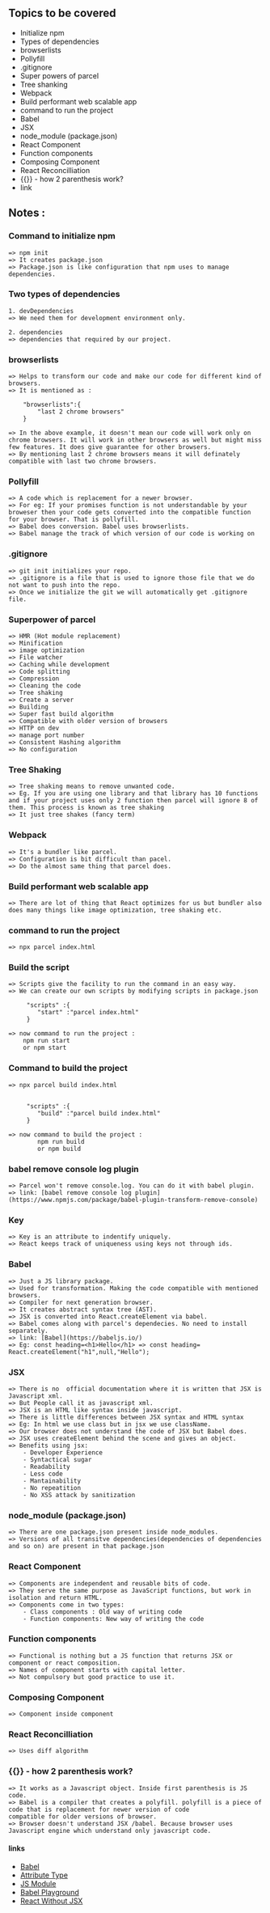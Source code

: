## Topics to be covered
* Initialize npm
* Types of dependencies
* browserlists
* Pollyfill
* .gitignore
* Super powers of parcel
* Tree shanking
* Webpack
* Build performant web scalable app
* command to run the project
* Babel
* JSX
* node_module (package.json)
* React Component
* Function components
* Composing Component
* React Reconcilliation
* {{}} - how 2 parenthesis work?
* link
    
## Notes :

### Command to initialize npm
    
    => npm init
    => It creates package.json
    => Package.json is like configuration that npm uses to manage dependencies.

### Two types of dependencies 
    
    1. devDependencies
    => We need them for development environment only.

    2. dependencies
    => dependencies that required by our project.
    
### browserlists

    => Helps to transform our code and make our code for different kind of browsers.
    => It is mentioned as :

        "browserlists":{
            "last 2 chrome browsers"
        }
    
    => In the above example, it doesn't mean our code will work only on chrome browsers. It will work in other browsers as well but might miss few features. It does give guarantee for other browsers.
    => By mentioning last 2 chrome browsers means it will definately compatible with last two chrome browsers.

### Pollyfill
     
    => A code which is replacement for a newer browser.
    => For eg: If your promises function is not understandable by your broweser then your code gets converted into the compatible function for your browser. That is pollyfill.
    => Babel does conversion. Babel uses browserlists.
    => Babel manage the track of which version of our code is working on  

### .gitignore

    => git init initializes your repo.
    => .gitignore is a file that is used to ignore those file that we do not want to push into the repo.
    => Once we initialize the git we will automatically get .gitignore file.

### Superpower of parcel

    => HMR (Hot module replacement)
    => Minification
    => image optimization
    => File watcher
    => Caching while development
    => Code splitting
    => Compression
    => Cleaning the code
    => Tree shaking
    => Create a server
    => Building
    => Super fast build algorithm
    => Compatible with older version of browsers
    => HTTP on dev
    => manage port number
    => Consistent Hashing algorithm
    => No configuration
    
### Tree Shaking

    => Tree shaking means to remove unwanted code.
    => Eg. If you are using one library and that library has 10 functions and if your project uses only 2 function then parcel will ignore 8 of them. This process is known as tree shaking
    => It just tree shakes (fancy term)
    
### Webpack

    => It's a bundler like parcel.
    => Configuration is bit difficult than pacel.
    => Do the almost same thing that parcel does.

### Build performant web scalable app

    => There are lot of thing that React optimizes for us but bundler also does many things like image optimization, tree shaking etc.

### command to run the project

    => npx parcel index.html
    
### Build the script

    => Scripts give the facility to run the command in an easy way.
    => We can create our own scripts by modifying scripts in package.json

         "scripts" :{
            "start" :"parcel index.html"
         }

    => now command to run the project : 
        npm run start
        or npm start

### Command to build the project

    => npx parcel build index.html

        
         "scripts" :{
            "build" :"parcel build index.html"
         }

    => now command to build the project : 
            npm run build
            or npm build

### babel remove console log plugin

    => Parcel won't remove console.log. You can do it with babel plugin.
    => link: [babel remove console log plugin](https://www.npmjs.com/package/babel-plugin-transform-remove-console)

### Key

    => Key is an attribute to indentify uniquely. 
    => React keeps track of uniqueness using keys not through ids.
    
### Babel 

    => Just a JS library package.
    => Used for transformation. Making the code compatible with mentioned browsers.
    => Compiler for next generation browser.
    => It creates abstract syntax tree (AST).
    => JSX is converted into React.createElement via babel.
    => Babel comes along with parcel's dependecies. No need to install separately.
    => link: [Babel](https://babeljs.io/)
    => Eg: const heading=<h1>Hello</h1> => const heading= React.createElement("h1",null,"Hello");


### JSX

    => There is no  official documentation where it is written that JSX is Javascript xml.
    => But People call it as javascript xml.
    => JSX is an HTML like syntax inside javascript.
    => There is little differences between JSX syntax and HTML syntax
    => Eg: In html we use class but in jsx we use className.
    => Our browser does not understand the code of JSX but Babel does.
    => JSX uses createElement behind the scene and gives an object.
    => Benefits using jsx:
        - Developer Experience
        - Syntactical sugar
        - Readability
        - Less code
        - Mantainability
        - No repeatition
        - No XSS attack by sanitization

### node_module (package.json)
    
    => There are one package.json present inside node_modules.
    => Versions of all transitve dependencies(dependencies of dependencies and so on) are present in that package.json

### React Component

    => Components are independent and reusable bits of code. 
    => They serve the same purpose as JavaScript functions, but work in isolation and return HTML.
    => Components come in two types:
        - Class components : Old way of writing code
        - Function components: New way of writing the code

### Function components

    => Functional is nothing but a JS function that returns JSX or component or react composition.
    => Names of component starts with capital letter.
    => Not compulsory but good practice to use it.

###  Composing Component
    
    => Component inside component

### React Reconcilliation

    => Uses diff algorithm
    
### {{}} - how 2 parenthesis work?

    => It works as a Javascript object. Inside first parenthesis is JS code.
    => Babel is a compiler that creates a polyfill. polyfill is a piece of code that is replacement for newer version of code 
    compatible for older versions of browser.
    => Browser doesn't understand JSX /babel. Because browser uses Javascript engine which understand only javascript code.
    

#### links

* [Babel](https://babeljs.io/)
* [Attribute Type](https://developer.mozilla.org/en-US/docs/Web/HTML/Element/script#attr-type)
* [JS Module](https://learn.namastedev.com/s/courses/6389e7a3e4b012dc9ad879ff/take)
* [Babel Playground](https://babeljs.io/repl#)
* [React Without JSX](https://reactjs.org/docs/react-without-jsx.html)















    
